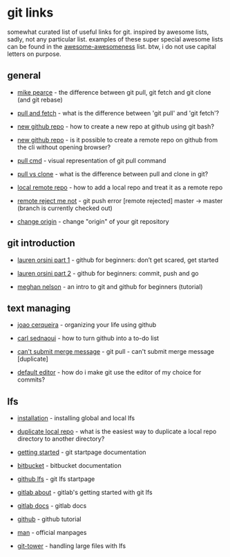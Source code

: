 # git links

somewhat curated list of useful links for git. inspired by awesome lists, sadly, not any particular list. examples of these super special awesome lists can be found in the [awesome-awesomeness](https://github.com/bayandin/awesome-awesomeness) list. btw, i do not use capital letters on purpose.

## general

* [mike pearce](https://blog.mikepearce.net/2010/05/18/the-difference-between-git-pull-git-fetch-and-git-clone-and-git-rebase/) - the difference between git pull, git fetch and git clone (and git rebase)

* [pull and fetch](https://stackoverflow.com/questions/292357/what-is-the-difference-between-git-pull-and-git-fetch) - what is the difference between 'git pull' and 'git fetch'?

* [new github repo](https://stackoverflow.com/questions/11693288/how-to-create-a-new-repo-at-github-using-git-bash) - how to create a new repo at github using git bash?

* [new github repo](https://stackoverflow.com/questions/2423777/is-it-possible-to-create-a-remote-repo-on-github-from-the-cli-without-opening-br) - is it possible to create a remote repo on github from the cli without opening browser?

* [pull cmd](https://www.atlassian.com/git/tutorials/syncing/git-pull) - visual representation of git pull command

* [pull vs clone](https://stackoverflow.com/questions/3620633/what-is-the-difference-between-pull-and-clone-in-git#3623171) - what is the difference between pull and clone in git?

* [local remote repo](https://stackoverflow.com/questions/10603671/how-to-add-a-local-repo-and-treat-it-as-a-remote-repo) - how to add a local repo and treat it as a remote repo

* [remote reject me not](https://stackoverflow.com/questions/2816369/git-push-error-remote-rejected-master-master-branch-is-currently-checked/) - git push error [remote rejected] master -> master (branch is currently checked out)

* [change origin](http://blog.aplikacja.info/blog/2010/08/10/switch-origin-of-your-git-repository/) - change "origin" of your git repository

## git introduction

* [lauren orsini part 1](https://readwrite.com/2013/09/30/understanding-github-a-journey-for-beginners-part-1/) - github for beginners: don’t get scared, get started

* [lauren orsini part 2](https://readwrite.com/2013/10/02/github-for-beginners-part-2/) - github for beginners: commit, push and go

* [meghan nelson](https://product.hubspot.com/blog/git-and-github-tutorial-for-beginners) - an intro to git and github for beginners (tutorial)

## text managing

* [joao cerqueira](https://dev.to/und0ck3d/organizing-your-life-using-github-6an) - organizing your life using github

* [carl sednaoui](https://lifehacker.com/why-a-github-gist-is-my-favorite-to-do-list-1493063613) - how to turn github into a to-do list

* [can't submit merge message](https://stackoverflow.com/questions/14095867/git-pull-cant-submit-merge-message) - git pull - can't submit merge message [duplicate]

* [default editor](https://stackoverflow.com/questions/2596805/how-do-i-make-git-use-the-editor-of-my-choice-for-commits) - how do i make git use the editor of my choice for commits?

## lfs

* [installation](https://github.com/git-lfs/git-lfs/wiki/Installation) - installing global and local lfs

* [duplicate local repo](https://github.com/git-lfs/git-lfs/issues/1152) - what is the easiest way to duplicate a local repo directory to another directory?

* [getting started](https://github.com/git-lfs/git-lfs) - git startpage documentation

* [bitbucket](https://www.atlassian.com/git/tutorials/git-lfs) - bitbucket documentation

* [github lfs](https://git-lfs.github.com/) - git lfs startpage

* [gitlab about](https://about.gitlab.com/2017/01/30/getting-started-with-git-lfs-tutorial/) - gitlab's getting started with git lfs

* [gitlab docs](https://docs.gitlab.com/ee/workflow/lfs/manage_large_binaries_with_git_lfs.html) - gitlab docs

* [github](https://github.com/git-lfs/git-lfs/wiki/Tutorial) - github tutorial

* [man](https://github.com/git-lfs/git-lfs/tree/master/docs) - official manpages

* [git-tower](https://www.git-tower.com/learn/git/ebook/en/desktop-gui/advanced-topics/git-lfs) - handling large files with lfs